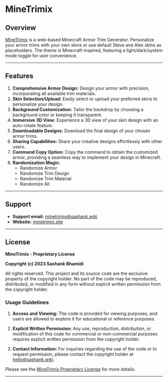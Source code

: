 # MineTrimix

## Overview

[MineTrimix](https://minetrimix.site) is a web-based Minecraft Armor Trim Generator. Personalize your armor trims with your own skins or use default Steve and Alex skins as placeholders. The theme is Minecraft-inspired, featuring a light/dark/system mode toggle for user convenience.

---

## Features

1. **Comprehensive Armor Design:** Design your armor with precision, incorporating all available trim materials.
2. **Skin Selection/Upload:** Easily select or upload your preferred skins to personalize your design.
3. **Background Customization:** Tailor the backdrop by choosing a background color or keeping it transparent.
4. **Immersive 3D View:** Experience a 3D view of your skin design with an auto-rotate feature.
5. **Downloadable Designs:** Download the final design of your chosen armor trims.
6. **Sharing Capabilities:** Share your creative designs effortlessly with other users.
7. **Command Copy Option:** Copy the command to obtain the customized armor, providing a seamless way to implement your design in Minecraft.
8. **Randomization Magic:**
    - Randomize Armor
    - Randomize Trim Design
    - Randomize Trim Material
    - Randomize All

---

## Support

- **Support email:** [minetrimix@sashank.wiki](mailto:minetrimix@sashank.wiki)
- **Website:** [minetrimix.site](https://minetrimix.site)

---

## License

**MineTrimix - Proprietary License**

**Copyright (c) 2023 Sashank Bhamidi**

All rights reserved. This project and its source code are the exclusive property of the copyright holder. No part of the code may be reproduced, distributed, or modified in any form without explicit written permission from the copyright holder.


### Usage Guidelines

1. **Access and Viewing:** The code is provided for viewing purposes, and users are allowed to explore it for educational or reference purposes.

2. **Explicit Written Permission:** Any use, reproduction, distribution, or modification of this code for commercial or non-commercial purposes requires explicit written permission from the copyright holder.

3. **Contact Information:** For inquiries regarding the use of the code or to request permission, please contact the copyright holder at [hello@sashank.wiki](mailto:hello@sashank.wiki).

Please see the [MineTrimix Proprietary License](LICENSE.md) for more details.

---
